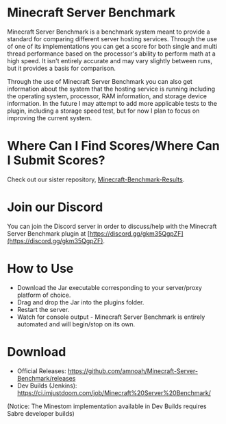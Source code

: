 # Minecraft Server Benchmark

Minecraft Server Benchmark is a benchmark system meant to provide a standard for comparing different server hosting services.
Through the use of one of its implementations you can get a score for both single and multi thread performance based on the processor's ability to perform math at a high speed.
It isn't entirely accurate and may vary slightly between runs, but it provides a basis for comparison.

Through the use of Minecraft Server Benchmark you can also get information about the system that the hosting service is running including the operating system, processor, RAM information, and storage device information.
In the future I may attempt to add more applicable tests to the plugin, including a storage speed test, but for now I plan to focus on improving the current system.

# Where Can I Find Scores/Where Can I Submit Scores?

Check out our sister repository, [Minecraft-Benchmark-Results](https://github.com/amnoah/Minecraft-Benchmark-Results).

# Join our Discord

You can join the Discord server in order to discuss/help with the Minecraft Server Benchmark plugin at [https://discord.gg/gkm35QgpZF](https://discord.gg/gkm35QgpZF).

# How to Use

- Download the Jar executable corresponding to your server/proxy platform of choice.
- Drag and drop the Jar into the plugins folder.
- Restart the server.
- Watch for console output - Minecraft Server Benchmark is entirely automated and will begin/stop on its own.

# Download

- Official Releases: https://github.com/amnoah/Minecraft-Server-Benchmark/releases
- Dev Builds (Jenkins): https://ci.imjustdoom.com/job/Minecraft%20Server%20Benchmark/

(Notice: The Minestom implementation available in Dev Builds requires Sabre developer builds)
